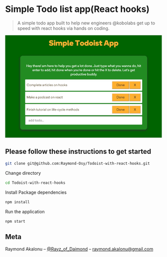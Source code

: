 # Simple Todo list app(React hooks)
> A simple todo app built to help new engineers @kobolabs get up to speed with react hooks via hands on coding.

![Test Image 1](./src/styles/img/todo.jpg)

## Please follow these instructions to get started

```sh
git clone git@github.com:Raymond-Osy/Todoist-with-react-hooks.git
```

Change directory

```sh
cd Todoist-with-react-hooks
```

Install Package dependencies

```sh
npm install
```

Run the application

```sh
npm start
```

## Meta

Raymond Akalonu – [@Rayz_of_Daimond](https://twitter.com/Rayz_of_Daimond) – raymond.akalonu@gmail.com

